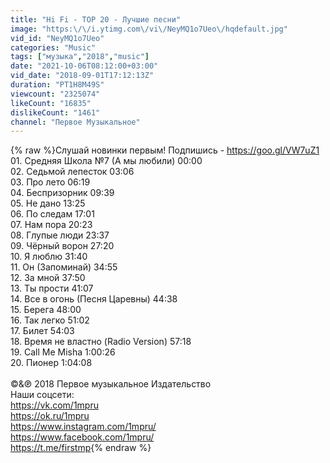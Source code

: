 ```yaml
---
title: "Hi Fi - TOP 20 - Лучшие песни"
image: "https:\/\/i.ytimg.com\/vi\/NeyMQ1o7Ueo\/hqdefault.jpg"
vid_id: "NeyMQ1o7Ueo"
categories: "Music"
tags: ["музыка","2018","music"]
date: "2021-10-06T08:12:00+03:00"
vid_date: "2018-09-01T17:12:13Z"
duration: "PT1H8M49S"
viewcount: "2325074"
likeCount: "16835"
dislikeCount: "1461"
channel: "Первое Музыкальное"
---
```

{% raw %}Слушай новинки первым! Подпишись - <a rel="nofollow" target="blank" href="https://goo.gl/VW7uZ1">https://goo.gl/VW7uZ1</a><br />01. Средняя Школа  №7 (А мы любили)      00:00<br />02. Седьмой лепесток      03:06<br />03. Про лето      06:19<br />04. Беспризорник      09:39<br />05. Не дано      13:25<br />06. По следам      17:01<br />07. Нам пора      20:23<br />08. Глупые люди      23:37<br />09. Чёрный ворон      27:20<br />10. Я люблю      31:40<br />11. Он (Запоминай)      34:55<br />12. За мной      37:50<br />13. Ты прости      41:07<br />14. Все в огонь (Песня Царевны)      44:38<br />15. Берега      48:00<br />16. Так легко      51:02<br />17. Билет      54:03<br />18. Время не властно (Radio Version)      57:18<br />19. Call Me Misha      1:00:26<br />20. Пионер      1:04:08<br /><br />©&amp;℗ 2018 Первое музыкальное Издательство<br />Наши соцсети:<br /><a rel="nofollow" target="blank" href="https://vk.com/1mpru">https://vk.com/1mpru</a><br /><a rel="nofollow" target="blank" href="https://ok.ru/1mpru">https://ok.ru/1mpru</a><br /><a rel="nofollow" target="blank" href="https://www.instagram.com/1mpru/">https://www.instagram.com/1mpru/</a><br /><a rel="nofollow" target="blank" href="https://www.facebook.com/1mpru/">https://www.facebook.com/1mpru/</a><br /><a rel="nofollow" target="blank" href="https://t.me/firstmp">https://t.me/firstmp</a>{% endraw %}
